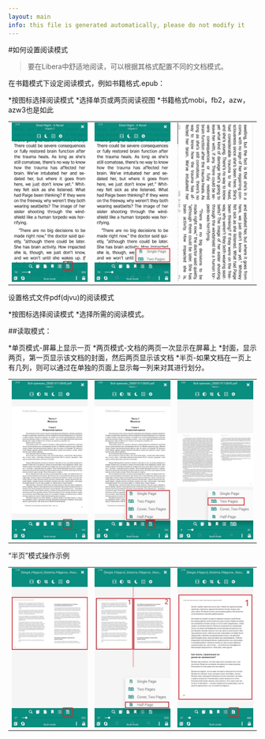 ```yaml
---
layout: main
info: this file is generated automatically, please do not modify it
---
```


#如何设置阅读模式

>要在Libera中舒适地阅读，可以根据其格式配置不同的文档模式。

在书籍模式下设定阅读模式，例如书籍格式.epub：

*按图标选择阅读模式
*选择单页或两页阅读视图
*书籍格式mobi，fb2，azw，azw3也是如此

||||
|-|-|-|
|![](1.jpg)|![](2.jpg)|![](3.jpg)|

设置格式文件pdf(djvu)的阅读模式

*按图标选择阅读模式
*选择所需的阅读模式。

##读取模式：

*单页模式-屏幕上显示一页
*两页模式-文档的两页一次显示在屏幕上
*封面，显示两页，第一页显示该文档的封面，然后两页显示该文档
*半页-如果文档在一页上有几列，则可以通过在单独的页面上显示每一列来对其进行划分。

||||
|-|-|-|
|![](4.jpg)|![](5.jpg)|![](6.jpg)|

“半页”模式操作示例

||||
|-|-|-|
|![](7.jpg)|![](8.jpg)|![](9.jpg)|
